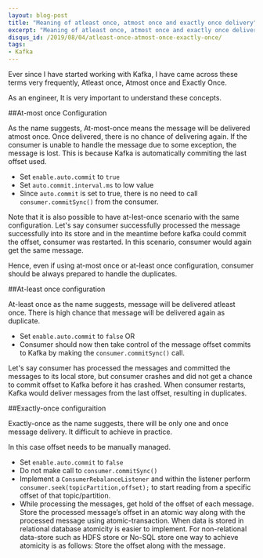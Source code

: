 ```yaml
---
layout: blog-post
title: "Meaning of atleast once, atmost once and exactly once delivery"
excerpt: "Meaning of atleast once, atmost once and exactly once delivery"
disqus_id: /2019/08/04/atleast-once-atmost-once-exactly-once/
tags:
- Kafka
---
```


Ever since I have started working with Kafka, I have came across these terms very frequently, Atleast once, Atmost once and Exactly Once. 

As an engineer, It is very important to understand these concepts.

##At-most once Configuration

As the name suggests, At-most-once means the message will be delivered atmost once. Once delivered, there is no chance of delivering again. If the consumer is unable to handle the message due to some exception, the message is lost. This is because Kafka is automatically commiting the last offset used.

* Set `enable.auto.commit` to `true`
* Set `auto.commit.interval.ms` to low value
* Since `auto.commit` is set to true, there is no need to call `consumer.commitSync()` from the consumer.

Note that it is also possible to have at-lest-once scenario with the same configuration. Let's say consumer successfully processed the message successfully into its store and in the meantime before kafka could commit the offset, consumer was restarted. In this scenario, consumer would again get the same message.

Hence, even if using at-most once or at-least once configuration, consumer should be always prepared to handle the duplicates.

##At-least once configuration

At-least once as the name suggests, message will be delivered atleast once. There is high chance that message will be delivered again as duplicate.

* Set `enable.auto.commit` to `false` OR
* Consumer should now then take control of the message offset commits to Kafka by making the `consumer.commitSync()` call.

Let's say consumer has processed the messages and committed the messages to its local store, but consumer crashes and did not get a chance to commit offset to Kafka before it has crashed. When consumer restarts, Kafka would deliver messages from the last offset, resulting in duplicates.

##Exactly-once configuraition

Exactly-once as the name suggests, there will be only one and once message delivery. It difficult to achieve in practice.

In this case offset needs to be manually managed.

* Set `enable.auto.commit` to `false`
* Do not make call to `consumer.commitSync()`
* Implement a `ConsumerRebalanceListener` and within the listener perform `consumer.seek(topicPartition,offset);` to start reading from a specific offset of that topic/partition.
* While processing the messages, get hold of the offset of each message.  Store the processed message’s offset in an atomic way along with the processed message using atomic-transaction. When data is stored in relational database atomicity is easier to implement. For non-relational data-store such as HDFS store or No-SQL store one way to achieve atomicity is as follows: Store the offset along with the message.


